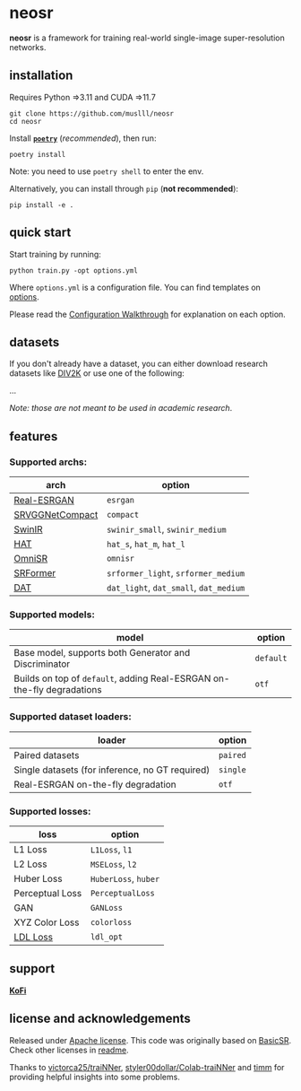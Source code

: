 # neosr

**neosr** is a framework for training real-world single-image super-resolution networks.

## installation

Requires Python =>3.11 and CUDA =>11.7
```
git clone https://github.com/muslll/neosr
cd neosr
```
Install [**`poetry`**](https://python-poetry.org/) (*recommended*), then run:
```
poetry install
```
Note: you need to use `poetry shell` to enter the env.

Alternatively, you can install through `pip` (**not recommended**):
```
pip install -e .
```

## quick start

Start training by running:

```
python train.py -opt options.yml
```
Where `options.yml` is a configuration file. You can find templates on [options](options/).

Please read the [Configuration Walkthrough]() for explanation on each option.

## datasets

If you don't already have a dataset, you can either download research datasets like [DIV2K](https://data.vision.ee.ethz.ch/cvl/DIV2K/) or use one of the following:

...

*Note: those are not meant to be used in academic research*.

## features

### Supported archs:

| arch                                                                                              | option                                 |
|---------------------------------------------------------------------------------------------------|----------------------------------------|
| [Real-ESRGAN](https://github.com/xinntao/Real-ESRGAN)                                             | `esrgan`                               |
| [SRVGGNetCompact](https://github.com/XPixelGroup/BasicSR/blob/master/basicsr/archs/srvgg_arch.py) | `compact`                              |
| [SwinIR](https://github.com/JingyunLiang/SwinIR)                                                  | `swinir_small`, `swinir_medium`        |
| [HAT](https://github.com/XPixelGroup/HAT)                                                         | `hat_s`, `hat_m`, `hat_l`              |
| [OmniSR](https://github.com/Francis0625/Omni-SR)                                                  | `omnisr`                               |
| [SRFormer](https://github.com/HVision-NKU/SRFormer)                                               | `srformer_light`, `srformer_medium`    |
| [DAT](https://github.com/zhengchen1999/dat)                                                       | `dat_light`, `dat_small`, `dat_medium` |

### Supported models:

| model                                                                  | option    |
|------------------------------------------------------------------------|-----------|
| Base model, supports both Generator and Discriminator                  | `default` |
| Builds on top of `default`, adding Real-ESRGAN on-the-fly degradations | `otf`     |

### Supported dataset loaders:

| loader                                          | option   |
|-------------------------------------------------|----------|
| Paired datasets                                 | `paired` |
| Single datasets (for inference, no GT required) | `single` |
| Real-ESRGAN on-the-fly degradation              | `otf`    |

### Supported losses:

| loss                                        | option               |
|---------------------------------------------|----------------------|
| L1 Loss                                     | `L1Loss`, `l1`       |
| L2 Loss                                     | `MSELoss`, `l2`      |
| Huber Loss                                  | `HuberLoss`, `huber` |
| Perceptual Loss                             | `PerceptualLoss`     |
| GAN                                         | `GANLoss`            |
| XYZ Color Loss                              | `colorloss`          |
| [LDL Loss](https://github.com/csjliang/LDL) | `ldl_opt`            |

## support

[**KoFi**]()

## license and acknowledgements

Released under [Apache license](license.txt).
This code was originally based on [BasicSR](https://github.com/XPixelGroup/BasicSR). Check other licenses in [readme](license/readme.md).

Thanks to [victorca25/traiNNer](https://github.com/victorca25/traiNNer), [styler00dollar/Colab-traiNNer](https://github.com/styler00dollar/Colab-traiNNer/) and [timm](https://github.com/huggingface/pytorch-image-models) for providing helpful insights into some problems.

